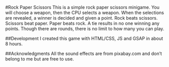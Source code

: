 #Rock Paper Scissors
This is a simple rock paper scissors minigame.  You will choose a weapon, then the CPU selects a weapon. When the selections are revealed, a winner is decided and given a point.  Rock beats scissors.  Scissors beat paper.  Paper beats rock.  A tie results in no one winning any points.  Though there are rounds, there is no limit to how many you can play.

##Development
I created this game with HTML/CSS, JS and GSAP in about 8 hours.

##Acknowledgments
All the sound effects are from pixabay.com and don’t belong to me but are free to use.



